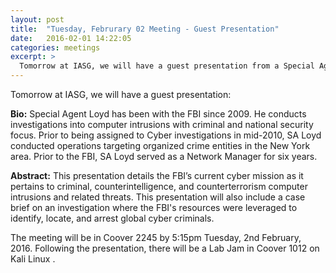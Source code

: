 ```yaml
---
layout: post
title:  "Tuesday, Februrary 02 Meeting - Guest Presentation"
date:   2016-02-01 14:22:05
categories: meetings
excerpt: >
  Tomorrow at IASG, we will have a guest presentation from a Special Agent who has been with the FBI since 2009
---
```

Tomorrow at IASG, we will have a guest presentation:

**Bio:** Special Agent Loyd has been with the FBI since 2009.  He conducts investigations into computer intrusions with criminal and national security focus.  Prior to being assigned to Cyber investigations in mid-2010, SA Loyd conducted operations targeting organized crime entities in the New York area.  Prior to the FBI, SA Loyd served as a Network Manager for six years.

 
**Abstract:** This presentation details the FBI’s current cyber mission as it pertains to criminal, counterintelligence, and counterterrorism computer intrusions and related threats.  This presentation will also include a case brief on an investigation where the FBI's resources were leveraged to identify, locate, and arrest global cyber criminals.

The meeting will be in Coover 2245 by 5:15pm Tuesday, 2nd February, 2016.
Following the presentation, there will be a Lab Jam in Coover 1012 on Kali Linux .
